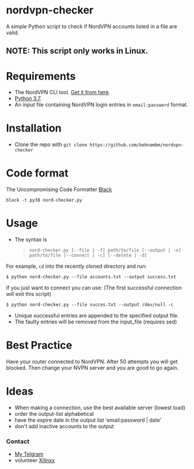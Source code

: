 # nordvpn-checker

A simple Python script to check if NordVPN accounts listed in a file are valid.

## NOTE: This script only works in Linux.

# Requirements

- The NordVPN CLI tool. [Get it from here](https://nordvpn.com/download/linux/).
- [Python 3.7](https://www.python.org/downloads/).
- An input file containing NordVPN login entries in `email:password` format.

# Installation

- Clone the repo with `git clone https://github.com/behnambm/nordvpn-checker`

# Code format
The Uncompromising Code Formatter [Black](https://github.com/psf/black5)

```
black -t py38 nord-checker.py
```

# Usage

- The syntax is
  > `nord-checker.py [--file | -f] path/to/file [--output | -o] path/to/file [--connect | -c] [--delete | -d]`

For example, `cd` into the recently cloned directory and run:

```
$ python nord-checker.py --file accounts.txt --output success.txt
```

If you just want to connect you can use: 
(The first successful connection will exit this script)

```
$ python nord-checker.py --file succes.txt --output /dev/null -c
```


- Unique successful entries are appended to the specified output file.
- The faulty entries will be removed from the input_file (requires sed)

# Best Practice
Have your router connected to NordVPN. After 50 attempts you will get blocked.
Then change your NVPN server and you are good to go again.

# Ideas
* When making a connection, use the best available server (lowest load)
* order the output-list alphabetical
* have the expire date in the output list 'email:password | date' 
* don't add inactive accounts to the output

### Contact

- [My Telgram](https://t.me/behnam_1121)
- volunteer [Xilinxx](https://t.me/xilinxx)
